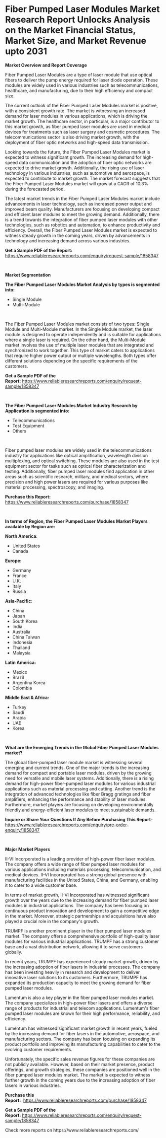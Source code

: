 <p><h1>Fiber Pumped Laser Modules Market Research Report Unlocks Analysis on the Market Financial Status, Market Size, and Market Revenue upto 2031</h1></p><p><strong>Market Overview and Report Coverage</strong></p>
<p><p>Fiber Pumped Laser Modules are a type of laser module that use optical fibers to deliver the pump energy required for laser diode operation. These modules are widely used in various industries such as telecommunications, healthcare, and manufacturing, due to their high efficiency and compact size.</p><p>The current outlook of the Fiber Pumped Laser Modules market is positive, with a consistent growth rate. The market is witnessing an increased demand for laser modules in various applications, which is driving the market growth. The healthcare sector, in particular, is a major contributor to this market growth, as fiber pumped laser modules are used in medical devices for treatments such as laser surgery and cosmetic procedures. The telecommunications sector is also driving market growth, with the deployment of fiber optic networks and high-speed data transmission.</p><p>Looking towards the future, the Fiber Pumped Laser Modules market is expected to witness significant growth. The increasing demand for high-speed data communication and the adoption of fiber optic networks are expected to drive market growth. Additionally, the rising use of laser technology in various industries, such as automotive and aerospace, is expected to contribute to market growth. The market forecast suggests that the Fiber Pumped Laser Modules market will grow at a CAGR of 10.3% during the forecasted period.</p><p>The latest market trends in the Fiber Pumped Laser Modules market include advancements in laser technology, such as increased power output and improved beam quality. Manufacturers are focusing on developing compact and efficient laser modules to meet the growing demand. Additionally, there is a trend towards the integration of fiber pumped laser modules with other technologies, such as robotics and automation, to enhance productivity and efficiency. Overall, the Fiber Pumped Laser Modules market is expected to witness steady growth in the coming years, driven by advancements in technology and increasing demand across various industries.</p></p>
<p><strong>Get a Sample PDF of the Report:</strong> <a href="https://www.reliableresearchreports.com/enquiry/request-sample/1858347">https://www.reliableresearchreports.com/enquiry/request-sample/1858347</a></p>
<p>&nbsp;</p>
<p><strong>Market Segmentation</strong></p>
<p><strong>The Fiber Pumped Laser Modules Market Analysis by types is segmented into:</strong></p>
<p><ul><li>Single Module</li><li>Multi-Module</li></ul></p>
<p>&nbsp;</p>
<p><p>The Fiber Pumped Laser Modules market consists of two types: Single Module and Multi-Module market. In the Single Module market, the laser module is designed to operate independently and is suitable for applications where a single laser is required. On the other hand, the Multi-Module market involves the use of multiple laser modules that are integrated and synchronized to work together. This type of market caters to applications that require higher power output or multiple wavelengths. Both types offer different solutions depending on the specific requirements of the customers.</p></p>
<p><strong>Get a Sample PDF of the Report:</strong>&nbsp;<a href="https://www.reliableresearchreports.com/enquiry/request-sample/1858347">https://www.reliableresearchreports.com/enquiry/request-sample/1858347</a></p>
<p>&nbsp;</p>
<p><strong>The Fiber Pumped Laser Modules Market Industry Research by Application is segmented into:</strong></p>
<p><ul><li>Telecommunications</li><li>Test Equipment</li><li>Others</li></ul></p>
<p>&nbsp;</p>
<p><p>Fiber pumped laser modules are widely used in the telecommunications industry for applications like optical amplification, wavelength division multiplexing, and optical switching. These modules are also used in the test equipment sector for tasks such as optical fiber characterization and testing. Additionally, fiber pumped laser modules find application in other areas such as scientific research, military, and medical sectors, where precision and high power lasers are required for various purposes like material processing, spectroscopy, and imaging.</p></p>
<p><strong>Purchase this Report:</strong>&nbsp; <a href="https://www.reliableresearchreports.com/purchase/1858347">https://www.reliableresearchreports.com/purchase/1858347</a></p>
<p>&nbsp;</p>
<p><strong>In terms of Region, the Fiber Pumped Laser Modules Market Players available by Region are:</strong></p>
<p>
    <p> <strong> North America: </strong>
        <ul>
            <li>United States</li>
            <li>Canada</li>
        </ul>
        </p> 
    <p> <strong> Europe: </strong>
        <ul>
            <li>Germany</li>
            <li>France</li>
            <li>U.K.</li>
            <li>Italy</li>
            <li>Russia</li>
        </ul>
        </p> 
    <p> <strong> Asia-Pacific: </strong>
        <ul>
            <li>China</li>
            <li>Japan</li>
            <li>South Korea</li>
            <li>India</li>
            <li>Australia</li>
            <li>China Taiwan</li>
            <li>Indonesia</li>
            <li>Thailand</li>
            <li>Malaysia</li>
        </ul>
        </p> 
    <p> <strong> Latin America: </strong>
        <ul>
            <li>Mexico</li>
            <li>Brazil</li>
            <li>Argentina Korea</li>
            <li>Colombia</li>
        </ul>
        </p> 
    <p> <strong> Middle East & Africa: </strong>
        <ul>
            <li>Turkey</li>
            <li>Saudi</li>
            <li>Arabia</li>
            <li>UAE</li>
            <li>Korea</li>
        </ul>
    </p>
    </p>
<p>&nbsp;</p>
<p><strong>What are the Emerging Trends in the Global Fiber Pumped Laser Modules market?</strong></p>
<p><p>The global fiber-pumped laser module market is witnessing several emerging and current trends. One of the major trends is the increasing demand for compact and portable laser modules, driven by the growing need for versatile and mobile laser systems. Additionally, there is a rising demand for high-power fiber-pumped laser modules for various industrial applications such as material processing and cutting. Another trend is the integration of advanced technologies like fiber Bragg gratings and fiber amplifiers, enhancing the performance and stability of laser modules. Furthermore, market players are focusing on developing environmentally friendly and energy-efficient laser modules to meet sustainable demands.</p></p>
<p><strong>Inquire or Share Your Questions If Any Before Purchasing This Report</strong>- <a href="https://www.reliableresearchreports.com/enquiry/pre-order-enquiry/1858347">https://www.reliableresearchreports.com/enquiry/pre-order-enquiry/1858347</a></p>
<p>&nbsp;</p>
<p><strong>Major Market Players</strong></p>
<p><p>II-VI Incorporated is a leading provider of high-power fiber laser modules. The company offers a wide range of fiber pumped laser modules for various applications including materials processing, telecommunication, and medical devices. II-VI Incorporated has a strong global presence with manufacturing facilities in the United States, China, and Germany, enabling it to cater to a wide customer base.</p><p>In terms of market growth, II-VI Incorporated has witnessed significant growth over the years due to the increasing demand for fiber pumped laser modules in industrial applications. The company has been focusing on continuous product innovation and development to gain a competitive edge in the market. Moreover, strategic partnerships and acquisitions have also played a crucial role in the company's growth.</p><p>TRUMPF is another prominent player in the fiber pumped laser modules market. The company offers a comprehensive portfolio of high-quality laser modules for various industrial applications. TRUMPF has a strong customer base and a vast distribution network, allowing it to serve customers globally.</p><p>In recent years, TRUMPF has experienced steady market growth, driven by the increasing adoption of fiber lasers in industrial processes. The company has been investing heavily in research and development to deliver innovative laser solutions to its customers. Furthermore, TRUMPF has expanded its production capacity to meet the growing demand for fiber pumped laser modules.</p><p>Lumentum is also a key player in the fiber pumped laser modules market. The company specializes in high-power fiber lasers and offers a diverse range of products for industrial and telecom applications. Lumentum's fiber pumped laser modules are known for their high performance, reliability, and efficiency.</p><p>Lumentum has witnessed significant market growth in recent years, fueled by the increasing demand for fiber lasers in the automotive, aerospace, and manufacturing sectors. The company has been focusing on expanding its product portfolio and improving its manufacturing capabilities to cater to the evolving customer requirements.</p><p>Unfortunately, the specific sales revenue figures for these companies are not publicly available. However, based on their market presence, product offerings, and growth strategies, these companies are positioned well in the fiber pumped laser modules market. The market is expected to witness further growth in the coming years due to the increasing adoption of fiber lasers in various industries.</p></p>
<p><strong>Purchase this Report:</strong>&nbsp;&nbsp;<a href="https://www.reliableresearchreports.com/purchase/1858347">https://www.reliableresearchreports.com/purchase/1858347</a></p>
<p></p>
<p><strong>Get a Sample PDF of the Report:</strong>&nbsp;<a href="https://www.reliableresearchreports.com/enquiry/request-sample/1858347">https://www.reliableresearchreports.com/enquiry/request-sample/1858347</a></p>
<p>Check more reports on https://www.reliableresearchreports.com/</p>